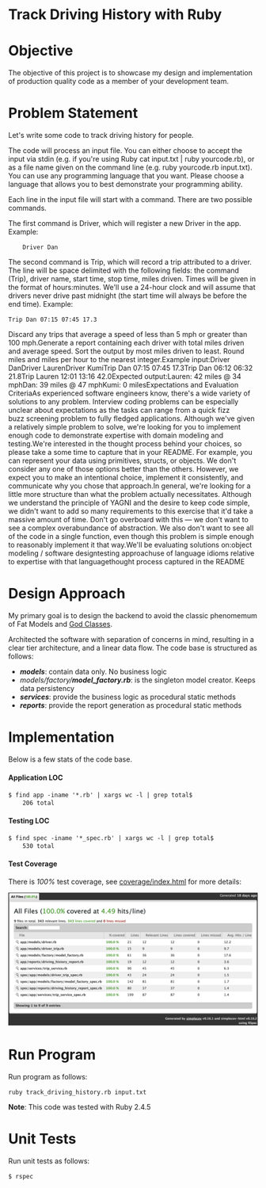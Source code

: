 # Track Driving History with Ruby

# Objective
The objective of this project is to showcase my design and implementation of production quality code as a member of your development team.

# Problem Statement

Let's write some code to track driving history for people.

The code will process an input file. You can either choose to accept the input via stdin (e.g. if you're using Ruby cat input.txt | ruby yourcode.rb), or as a file name given on the command line (e.g. ruby yourcode.rb input.txt). You can use any programming language that you want. Please choose a language that allows you to best demonstrate your programming ability.

Each line in the input file will start with a command. There are two possible commands.

The first command is Driver, which will register a new Driver in the app. Example:
```
    Driver Dan
```
The second command is Trip, which will record a trip attributed to a driver. The line will be space delimited with the following fields: the command (Trip), driver name, start time, stop time, miles driven. Times will be given in the format of hours:minutes. We'll use a 24-hour clock and will assume that drivers never drive past midnight (the start time will always be before the end time). Example:
```
Trip Dan 07:15 07:45 17.3
```
Discard any trips that average a speed of less than 5 mph or greater than 100 mph.Generate a report containing each driver with total miles driven and average speed. Sort the output by most miles driven to least. Round miles and miles per hour to the nearest integer.Example input:Driver DanDriver LaurenDriver KumiTrip Dan 07:15 07:45 17.3Trip Dan 06:12 06:32 21.8Trip Lauren 12:01 13:16 42.0Expected output:Lauren: 42 miles @ 34 mphDan: 39 miles @ 47 mphKumi: 0 milesExpectations and Evaluation CriteriaAs experienced software engineers know, there's a wide variety of solutions to any problem. Interview coding problems can be especially unclear about expectations as the tasks can range from a quick fizz buzz screening problem to fully fledged applications. Although we've given a relatively simple problem to solve, we're looking for you to implement enough code to demonstrate expertise with domain modeling and testing.We're interested in the thought process behind your choices, so please take a some time to capture that in your README. For example, you can represent your data using primitives, structs, or objects. We don't consider any one of those options better than the others. However, we expect you to make an intentional choice, implement it consistently, and communicate why you chose that approach.In general, we're looking for a little more structure than what the problem actually necessitates. Although we understand the principle of YAGNI and the desire to keep code simple, we didn't want to add so many requirements to this exercise that it'd take a massive amount of time. Don't go overboard with this — we don't want to see a complex overabundance of abstraction. We also don't want to see all of the code in a single function, even though this problem is simple enough to reasonably implement it that way.We'll be evaluating solutions on:object modeling / software designtesting approachuse of language idioms relative to expertise with that languagethought process captured in the README

# Design Approach
My primary goal is to design the backend to avoid the classic phenomemum of Fat Models and [God Classes](http://wiki.c2.com/?GodClass). 

Architected the software with separation of concerns in mind, resulting in a clear tier architecture, and a linear data flow. The code base is structured as follows:

* _**models**_: contain data only. No business logic
* _models/factory/**model_factory.rb**_: is the singleton model creator. Keeps data persistency
* _**services**_: provide the business logic as procedural static methods
* _**reports**_: provide the report generation as procedural static methods

# Implementation
Below is a few stats of the code base.
#### Application LOC
```
$ find app -iname '*.rb' | xargs wc -l | grep total$
    206 total
```
#### Testing LOC
```
$ find spec -iname '*_spec.rb' | xargs wc -l | grep total$
    530 total
```
#### Test Coverage
There is _100%_ test coverage, see [coverage/index.html](https://github.com/developertogo/driving-history/blob/master/coverage/index.html~) for more details:

![Test Coverage](https://github.com/developertogo/driving-history/blob/master/docs/test-coverage.png)

# Run Program
Run program as follows:
```
ruby track_driving_history.rb input.txt
```
**Note**: This code was tested with Ruby 2.4.5

# Unit Tests
Run unit tests as follows:
```
$ rspec
```
